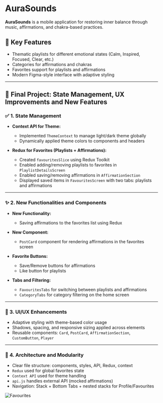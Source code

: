 # AuraSounds

**AuraSounds** is a mobile application for restoring inner balance through music, affirmations, and chakra-based practices.

## 🎯 Key Features
- Thematic playlists for different emotional states (Calm, Inspired, Focused, Clear, etc.)
- Categories for affirmations and chakras
- Favorites support for playlists and affirmations
- Modern Figma-style interface with adaptive styling

---

## 📘 Final Project: State Management, UX Improvements and New Features

### ✅ **1. State Management**

- **Context API for Theme:**
  - Implemented `ThemeContext` to manage light/dark theme globally
  - Dynamically applied theme colors to components and headers

- **Redux for Favorites (Playlists + Affirmations):**
  - Created `favouritesSlice` using Redux Toolkit
  - Enabled adding/removing playlists to favorites in `PlaylistDetailsScreen`
  - Enabled saving/removing affirmations in `AffirmationSection`
  - Displayed saved items in `FavouritesScreen` with two tabs: playlists and affirmations

---

### ✨ **2. New Functionalities and Components**

- **New Functionality:**
  - Saving affirmations to the favorites list using Redux

- **New Component:**
  - `PostCard` component for rendering affirmations in the favorites screen

- **Favorite Buttons:**
  - Save/Remove buttons for affirmations
  - Like button for playlists

- **Tabs and Filtering:**
  - `FavouritesTabs` for switching between playlists and affirmations
  - `CategoryTabs` for category filtering on the home screen

---

### 🎨 **3. UI/UX Enhancements**

- Adaptive styling with theme-based color usage
- Shadows, spacing, and responsive sizing applied across elements
- Reusable components: `Card`, `PostCard`, `AffirmationSection`, `CustomButton`, `Player`

---

### 🧠 **4. Architecture and Modularity**

- Clear file structure: components, styles, API, Redux, context
- `Redux` used for global favorites state
- `Context API` used for theme handling
- `api.js` handles external API (mocked affirmations)
- Navigation: Stack + Bottom Tabs + nested stacks for Profile/Favourites

![Favourites](./screenshots/favourites.gif)
